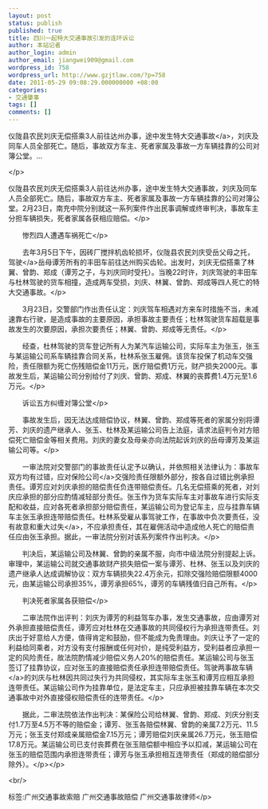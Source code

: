 ```yaml
---
layout: post
status: publish
published: true
title: 四川一起特大交通事故引发的连环诉讼
author: 本站记者
author_login: admin
author_email: jiangwei909@gmail.com
wordpress_id: 758
wordpress_url: http://www.gzjtlaw.com/?p=758
date: 2011-05-29 09:08:29.000000000 +08:00
categories:
- 交通肇事
tags: []
comments: []
---
```

<p>仪陇县农民刘庆无偿搭乘3人前往达州办事，途中发生特大<a>交通事故<&#47;a>，刘庆及同车人员全部死亡。随后，事故双方车主、死者家属及事故一方车辆挂靠的公司对簿公堂。... <p><&#47;p><p> 仪陇县农民刘庆无偿搭乘3人前往达州办事，途中发生特大交通事故，刘庆及同车人员全部死亡。随后，事故双方车主、死者家属及事故一方车辆挂靠的公司对簿公堂。2月23日，南充中院分别就这一系列案件作出民事调解或终审判决，事故车主分担车辆损失，死者家属各获相应赔偿。<&#47;p><p>　　惨烈四人遭遇车祸死亡<&#47;p><p>　　去年3月5日下午，因砖厂搅拌机齿轮损坏，仪陇县农民刘庆受岳父母之托，<a>驾驶<&#47;a>岳母谭芳所有的丰田车前往达州购买齿轮。出发时，刘庆无偿搭乘了林翼、曾韵、郑成（谭芳之子，与刘庆同时受托）。当晚22时许，刘庆驾驶的丰田车与杜林驾驶的货车相撞，造成两车受损，刘庆、林翼、曾韵、郑成等四人死亡的特大交通事故。<&#47;p><p>　　3月23日，交警部门作出责任认定：刘庆驾车相遇对方来车时措施不当，未减速靠右行驶，是造成事故的主要原因，承担事故主要责任；杜林驾驶货车超载是事故发生的次要原因，承担次要责任；林翼、曾韵、郑成等无责任。<&#47;p><p>　　经查，杜林驾驶的货车登记所有人为某汽车运输公司，实际车主为张玉，张玉与某运输公司系车辆挂靠合同关系，杜林系张玉雇佣。该货车投保了机动车交强险，责任限额为死亡伤残赔偿金11万元，医疗赔偿费1万元，财产损失2000元。事故发生后，某运输公司分别给付了刘庆、曾韵、郑成、林翼的丧葬费1.4万元至1.6万元。<&#47;p><p>　　诉讼五方纠缠对簿公堂<&#47;p><p>　　事故发生后，因无法达成赔偿协议，林翼、曾韵、郑成等死者的家属分别将谭芳、刘庆的遗产继承人、张玉、杜林及某运输公司告上法庭，请求法庭判令对方赔偿死亡赔偿金等相关费用。刘庆的妻女及母亲亦向法院起诉刘庆的岳母谭芳及某运输公司等。<&#47;p><p>　　一审法院对交警部门的事故责任认定予以确认，并依照相关法律认为：事故车双方均有过错，应对<a>保险公司<&#47;a>交强险责任限额外部分，按各自过错比例承担责任。谭芳应对刘庆承担的赔偿责任负连带赔偿责任。几名无偿搭乘的死者，对刘庆应承担的部分应酌情减轻部分责任。张玉作为货车实际车主对事故车进行实际支配和收益，应对各死者承担部分赔偿责任，某运输公司为登记车主，应与挂靠车辆车主张玉承担连带赔偿责任。杜林系受雇从事驾驶工作，在事故中负次要责任，没有故意和<a>重大过失<&#47;a>，不应承担责任，其在雇佣活动中造成他人死亡的赔偿责任应由张玉承担。据此，一审法院分别对该系列案件作出判决。<&#47;p><p>　　判决后，某运输公司及林翼、曾韵的亲属不服，向市中级法院分别提起上诉。审理中，某运输公司就交通事故财产损失赔偿一案与谭芳、杜林、张玉以及刘庆的遗产继承人达成调解协议：双方车辆损失22.4万余元，扣除交强险赔偿限额4000元，由某运输公司承担35%，谭芳承担65%，谭芳的车辆残值归自己所有。<&#47;p><p>　　判决死者家属各获赔偿<&#47;p><p>　　二审法院作出评判：刘庆为谭芳的利益驾车办事，发生交通事故，应由谭芳对外承担直接赔偿责任，谭芳应对杜林在交通事故的共同侵权行为承担连带责任。刘庆出于好意给人方便，值得肯定和鼓励，但不能成为免责理由。刘庆让予了一定的利益给同乘者，对方没有支付报酬或任何对价，是纯受利益方，受利益者应承担一定的风险责任，故法院酌情减少赔偿义务人20%的赔偿责任。某运输公司与张玉签订了挂靠协议，应对张玉的直接赔偿责任承担连带赔偿责任。驾驶两<a>事故车辆<&#47;a>的刘庆与杜林因共同过失行为共同侵权，其实际车主张玉和谭芳应相互承担连带责任。某运输公司作为挂靠单位，是法定车主，只应承担被挂靠车辆在本次交通事故中对外直接侵权赔偿责任的连带责任。<&#47;p><p>　　据此，二审法院依法作出判决：某保险公司给林翼、曾韵、郑成、刘庆分别支付1.7万至4.5万不等的赔偿金；谭芳、张玉各赔偿林翼、曾韵的亲属7.2万元、11.5万元；张玉支付郑成亲属赔偿金7.15万元；谭芳赔偿刘庆亲属26.7万元，张玉赔偿17.8万元。某运输公司已支付丧葬费在张玉赔偿额中相应予以扣减，某运输公司在张玉的赔偿范围内承担连带责任；谭芳与张玉承担相互连带责任（郑成的赔偿部分除外）。<&#47;p><&#47;p><br&#47;><p>标签:广州交通事故索赔 广州交通事故赔偿 广州交通事故律师<&#47;p>
